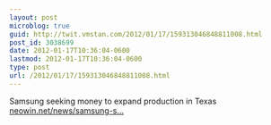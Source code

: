 ```yaml
---
layout: post
microblog: true
guid: http://twit.vmstan.com/2012/01/17/159313046848811008.html
post_id: 3038699
date: 2012-01-17T10:36:04-0600
lastmod: 2012-01-17T10:36:04-0600
type: post
url: /2012/01/17/159313046848811008.html
---
```

Samsung seeking money to expand production in Texas <a href="http://www.neowin.net/news/samsung-seeking-money-to-expand-production-in-texas">neowin.net/news/samsung-s…</a>

